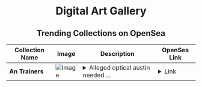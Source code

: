<div align="center">

# Digital Art Gallery

## Trending Collections on OpenSea

| Collection Name                       | Image                                                                                     | Description                       | OpenSea Link                                                                                          |
|---------------------------------------|-------------------------------------------------------------------------------------------|-----------------------------------|--------------------------------------------------------------------------------------------------------|
| **An Trainers** | ![Image](https://i.seadn.io/s/raw/files/4e74440c29296bc946e7af3583b9b702.jpg?w=500&auto=format?w=200&auto=format) | <details><summary>Alleged optical austin needed ...</summary>Alleged optical austin needed published customize springfield</details> | <details><summary>Link</summary>[An Trainers](https://opensea.io/collection/an-trainers)</details> |

</div>